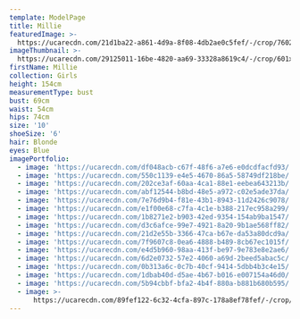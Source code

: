 ```yaml
---
template: ModelPage
title: Millie
featuredImage: >-
  https://ucarecdn.com/21d1ba22-a861-4d9a-8f08-4db2ae0c5fef/-/crop/7602x4200/0,434/-/preview/
imageThumbnail: >-
  https://ucarecdn.com/29125011-16be-4820-aa69-33328a8619c4/-/crop/601x844/941,558/-/preview/
firstName: Millie
collection: Girls
height: 154cm
measurementType: bust
bust: 69cm
waist: 54cm
hips: 74cm
size: '10'
shoeSize: '6'
hair: Blonde
eyes: Blue
imagePortfolio:
  - image: 'https://ucarecdn.com/df048acb-c67f-48f6-a7e6-e0dcdfacfd93/'
  - image: 'https://ucarecdn.com/550c1139-e4e5-4670-86a5-58749df218be/'
  - image: 'https://ucarecdn.com/202ce3af-60aa-4ca1-88e1-eebea643213b/'
  - image: 'https://ucarecdn.com/abf12544-b8bd-48e5-a972-c02e5ade37da/'
  - image: 'https://ucarecdn.com/7e76d9b4-f81e-43b1-8943-11d2426c9078/'
  - image: 'https://ucarecdn.com/e1f00e68-c7fa-4c1e-b388-217ec958a299/'
  - image: 'https://ucarecdn.com/1b8271e2-b903-42ed-9354-154ab9ba1547/'
  - image: 'https://ucarecdn.com/d3c6afce-99e7-4921-8a20-9b1ae568ff82/'
  - image: 'https://ucarecdn.com/21d2e55b-3366-47ca-b67e-da53a80dcd9a/'
  - image: 'https://ucarecdn.com/7f9607c8-0ea6-4888-b489-8cb67ec1015f/'
  - image: 'https://ucarecdn.com/e4d5b960-98aa-413f-be97-9e783e8e2ae6/'
  - image: 'https://ucarecdn.com/6d2e0732-57e2-4060-a69d-2beed5abac5c/'
  - image: 'https://ucarecdn.com/0b313a6c-0c7b-40cf-9414-5dbb4b3c4e15/'
  - image: 'https://ucarecdn.com/1dbab40d-d5ae-4b67-b016-e007154a46d0/'
  - image: 'https://ucarecdn.com/5b94cbbf-bfa2-4b4f-880a-b881b680b595/'
  - image: >-
      https://ucarecdn.com/89fef122-6c32-4cfa-897c-178a8ef78fef/-/crop/1588x1859/44,590/-/preview/
---
```



